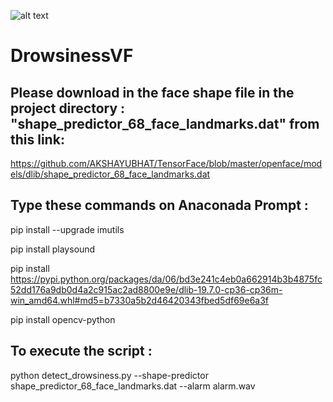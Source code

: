 ![alt text](https://media.giphy.com/media/OzJQu5BSqk2sM/giphy.gif)

# DrowsinessVF

## Please download in the face shape file in the project directory : "shape_predictor_68_face_landmarks.dat" from this link:

https://github.com/AKSHAYUBHAT/TensorFace/blob/master/openface/models/dlib/shape_predictor_68_face_landmarks.dat


## Type these commands on Anaconada Prompt :

pip install --upgrade imutils

pip install playsound

pip install https://pypi.python.org/packages/da/06/bd3e241c4eb0a662914b3b4875fc52dd176a9db0d4a2c915ac2ad8800e9e/dlib-19.7.0-cp36-cp36m-win_amd64.whl#md5=b7330a5b2d46420343fbed5df69e6a3f

pip install opencv-python



## To execute the script : 

python detect_drowsiness.py --shape-predictor shape_predictor_68_face_landmarks.dat --alarm alarm.wav
